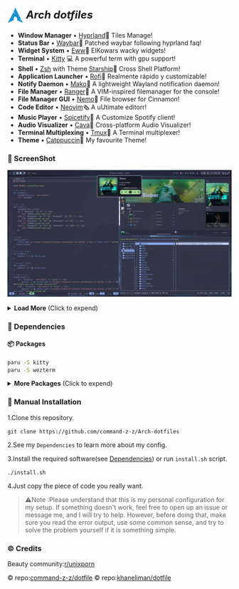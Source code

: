 <h2>
 <b style="font-size:24px;line-height:24px;vertical-align:middle;"><i><img src="./img/Arch-dotfiles.png" width="36px" style="vertical-align:middle;"> Arch dotfiles</i></b>
</h2>

- **Window Manager** • [Hyprland](https://github.com/hyprwm/Hyprland)🎨 Tiles Manage!
- **Status Bar** • [Waybar](https://github.com/Alexays/Waybar)🧴 Patched waybar following hyprland faq!
- **Widget System** • [Eww](https://github.com/elkowar/eww)🔔 ElKowars wacky widgets!
- **Terminal** • [Kitty](https://github.com/kovidgoyal/kitty) 💻 A powerful term with gpu support!
- **Shell** • [Zsh](https://www.zsh.org/) with Theme [Starship](https://github.com/starship/starship)🐚 Cross Shell Platform!
- **Application Launcher** • [Rofi](https://github.com/davatorium/rofi)🚀 Realmente rápido y customizable!
- **Notify Daemon** • [Mako](https://github.com/emersion/mako)📠 A lightweight Wayland notification daemon!
- **File Manager** • [Ranger](https://github.com/ranger/ranger)📁 A VIM-inspired filemanager for the console!
- **File Manager GUI** • [Nemo](https://github.com/linuxmint/nemo)📂 File browser for Cinnamon!
- **Code Editor** • [Neovim](https://github.com/neovim/neovim)🗞️ A uUtimate editorr!
- **Music Player** • [Spicetify](https://github.com/spicetify/spicetify-cli)🎹 A Customize Spotify client!
- **Audio Visualizer** • [Cava](https://github.com/karlstav/cava)🎼 Cross-platform Audio Visualizer!
- **Terminal Multiplexing** • [Tmux](https://github.com/tmux/tmux)🎯 A Terminal multiplexer!
- **Theme** • [Catppuccin](https://github.com/catppuccin/catppuccin)🌿 My favourite Theme!

### 🐜 ScreenShot

![](./img/img2.png)

<details>
<summary><b>Load More</b> <span style="font-size:14px;">(Click to expend) </span> </summary>

![](./img/img3.png)

![](./img/img4.png)

![](./img/img5.png)

![](./img/img6.png)

</details>

### 🔨 Dependencies
#### 📦 Packages

``` bash
paru -S kitty
paru -S wezterm
```

<details>
<summary><b>More Packages</b> <span style="font-size:14px;">(Click to expend) </span> </summary>

#### 🐚 zsh

```
paru -S ranger
paru -S lsd
paru -S fzf
paru -S starship
paru -S zsh
sh -c "$(wget -O- https://raw.githubusercontent.com/ohmyzsh/ohmyzsh/master/tools/install.sh)"
```
#### 🎵 Music

```
paru -S cava
paru -S spotify
paru -S spicetify-cli
paru -S spotify-tui
```
#### 🤿 Neovim & Tmux

```
paru -S ripgrep
paru -S neovim
paru -S tmux
```
#### Other 

```
paru -S bat
paru -S btop
paru -S lazygit
paru -S neofetch
paru -S qutebrowser
```

</details>

### 🚀 Manual Installation

1.Clone this repository.

```
git clone https://github.com/command-z-z/Arch-dotfiles
```

2.See my `Dependencies` to learn more about my config.

3.Install the required software(see [Dependencies](#-dependencies)) or run `install.sh` script.

```
./install.sh
```

4.Just copy the piece of code you really want.

>⚠️Note :Please understand that this is my personal configuration for my setup. If something doesn't work, feel free to open up an issue or message me, and I will try to help. However, before doing that, make sure you read the error output, use some common sense, and try to solve the problem yourself if it is something simple.

### ©️ Credits

Beauty community:[r/unixporn](https://www.reddit.com/r/unixporn/)

© repo:[command-z-z/dotfile](https://github.com/command-z-z/dotfiles)
© repo:[khaneliman/dotfile](https://github.com/khaneliman/dotfiles)
